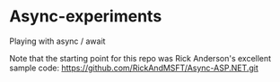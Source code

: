 # Async-experiments
Playing with async / await

Note that the starting point for this repo was Rick Anderson's excellent sample code: https://github.com/RickAndMSFT/Async-ASP.NET.git
